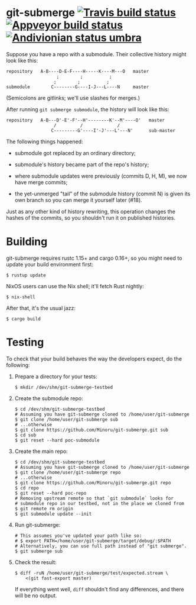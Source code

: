 git-submerge [![Travis build status][travis-badge]][travis-build] [![Appveyor build status][appveyor-badge]][appveyor-build] [![Andivionian status umbra][status-umbra-badge]][andivionian-status-umbra]
============

[travis-badge]: (https://travis-ci.org/Minoru/git-submerge.svg?branch=master)
[travis-build]: (https://travis-ci.org/Minoru/git-submerge)
[appveyor-badge]: (https://ci.appveyor.com/api/projects/status/2a63wgfyk2utv6f0/branch/master?svg=true)
[appveyor-build]: (https://ci.appveyor.com/project/Minoru/git-submerge/branch/master)
[status-umbra-badge]: https://img.shields.io/badge/status-enfer-orange.svg
[andivionian-status-umbra]: https://github.com/ForNeVeR/andivionian-status-classifier#status-umbra-

Suppose you have a repo with a submodule. Their collective history might look
like this:

    repository   A-B----D-E-F----H-----K----M---O   master
                       ;        ;          ;
                      ;        ;          ;
    submodule        C--------G----I-J---L----N     master

(Semicolons are gitlinks; we'll use slashes for merges.)

After running `git submerge submodule`, the history will look like this:

    repository   A-B---D'-E'-F'--H'--------K'--M'----O'   master
                      /         /             /
                     C---------G'----I'-J'---L'---N'      sub-master

The following things happened:

* submodule got replaced by an ordinary directory;

* submodule's history became part of the repo's history;

* where submodule updates were previously (commits D, H, M), we now have merge
  commits;

* the yet-unmerged "tail" of the submodule history (commit N) is given its own
  branch so you can merge it yourself later (#18).

Just as any other kind of history rewriting, this operation changes the hashes
of the commits, so you shouldn't run it on published histories.

Building
========

git-submerge requires rustc 1.15+ and cargo 0.16+, so you might need to update
your build environment first:

```console
$ rustup update
```

NixOS users can use the Nix shell; it'll fetch Rust nightly:

```console
$ nix-shell
```

After that, it's the usual jazz:

```console
$ cargo build
```

Testing
=======

To check that your build behaves the way the developers expect, do the following:

1. Prepare a directory for your tests:

    ```console
    $ mkdir /dev/shm/git-submerge-testbed
    ```

2. Create the submodule repo:

    ```console
    $ cd /dev/shm/git-submerge-testbed
    # Assuming you have git-submerge cloned to /home/user/git-submerge
    $ git clone /home/user/git-submerge sub
    # ...otherwise
    $ git clone https://github.com/Minoru/git-submerge.git sub
    $ cd sub
    $ git reset --hard poc-submodule
    ```

3. Create the main repo:

    ```console
    $ cd /dev/shm/git-submerge-testbed
    # Assuming you have git-submerge cloned to /home/user/git-submerge
    $ git clone /home/user/git-submerge repo
    # ...otherwise
    $ git clone https://github.com/Minoru/git-submerge.git repo
    $ cd repo
    $ git reset --hard poc-repo
    # Removing upstream remote so that `git submodule` looks for
    # submodule repo in our testbed, not in the place we cloned from
    $ git remote rm origin
    $ git submodule update --init
    ```

4. Run git-submerge:

    ```console
    # This assumes you've updated your path like so:
    # $ export PATH=/home/user/git-submerge/target/debug/:$PATH
    # Alternatively, you can use full path instead of "git submerge".
    $ git submerge sub
    ```

5. Check the result:

    ```console
    $ diff -ruN /home/user/git-submerge/test/expected.stream \
        <(git fast-export master)
    ```

    If everything went well, `diff` shouldn't find any differences, and there
    will be no output.
